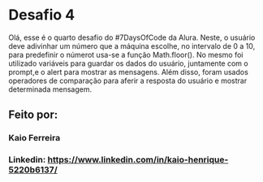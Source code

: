 # Desafio 4
Olá, esse é o quarto desafio do #7DaysOfCode da Alura. Neste, o usuário deve adivinhar um número que a máquina escolhe, no intervalo de 0 a 10, para predefinir o
númerot usa-se a função Math.floor(). No mesmo foi utilizado variáveis para guardar os dados do usuário, juntamente com o prompt,e o alert para mostrar as mensagens.
Além disso, foram usados operadores de comparação para aferir a resposta do usuário e mostrar determinada mensagem.

## Feito por:

### Kaio Ferreira

### Linkedin: https://www.linkedin.com/in/kaio-henrique-5220b6137/
